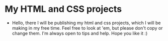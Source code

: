 # My HTML and CSS projects
 - Hello, there I will be publishing my html and css projects, which I will be making in my free time. Feel free to look at 'em, but please don't copy or change them. I'm always open to tips and help.
Hope you like it :)
